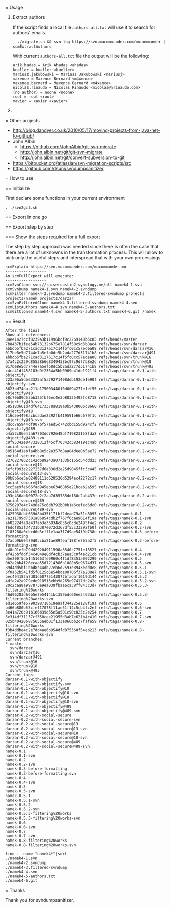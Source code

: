= Usage

1. Extract authors

	If the script finds a local file `authors-all.txt` will use it to search for authors' emails.

	```
	. ./migrate.sh && svn log https://svn.mucommander.com/mucommander | scmExtractAuthors
	```
	

	With current `authors-all.txt` file the output will be the following:

	```
	arik.hadas = Arik Ahadas <ahadas>
	kueller = kueller <kueller>
	mariusz.jakubowski = Mariusz Jakubowski <mariusj>
	maxence = Maxence Bernard <m4xence>
	maxence.bernard = Maxence Bernard <m4xence>
	nicolas.rinaudo = Nicolas Rinaudo <nicolas@nrinaudo.com>
	(no author) = noone <noone>
	root = root <root>
	xavier = xavier <xavier>
	```

2. 

= Other projects

- http://blog.dandyer.co.uk/2010/05/17/moving-projects-from-java-net-to-github/
- John Albin
  - https://github.com/JohnAlbin/git-svn-migrate
  - http://john.albin.net/git/git-svn-migrate
  - http://john.albin.net/git/convert-subversion-to-git
- https://bitbucket.org/atlassian/svn-migration-scripts/src
- https://github.com/dsuni/svndumpsanitizer

= How to use

== Initialize

First declare some functions in your current environment

	. ./svn2git.sh

== Export in one go


== Export step by step

=== Show the steps required for a full export

The step by step approach was needed since there is often the case that there are a lot of unknowns in the transformation process.
This will allow to pick only the useful steps and interspread that with your own processings.

	scmExplain https://svn.mucommander.com/mucommander mu
	------------------
	An scmFullExport will execute:
	------------------
	scmSvnClone svn://raisercostin2.synology.me/all namek4-1.svn
	scmSvnDump namek4-1.svn namek4-2.svndump
	scmFilter namek4-2.svndump namek4-3.filtered-svndump projects projects/namek projects/darzar
	scmSvnFilteredClone namek4-3.filtered-svndump namek4-4.svn
	scmListAuthors namek4-4.svn namek4-5-authors.txt
	scmGitClone3 namek4-4.svn namek4-5-authors.txt namek4-6.git /namek


== Result

	After the final 
	Show all references:
	84ee1427ccf8239a3b11996bcf9c2269148b5c85 refs/heads/master
	7b8437b1fee54b73132b675e7814f58c9d3b8ac4 refs/heads/svn/darzar
	abbdb5fba271cad3127617c14f5fc0cc57edea08 refs/heads/svn/darzar@16
	017be8e5d7744e7a5efb0dc5b2ada277d31741b8 refs/heads/svn/darzar@491
	abbdb5fba271cad3127617c14f5fc0cc57edea08 refs/heads/svn/trunk@16
	a7a4c2c229d85538b6e8349438bc97c9d77b8e2d refs/heads/svn/trunk@18
	017be8e5d7744e7a5efb0dc5b2ada277d31741b8 refs/heads/svn/trunk@493
	c4cc41df458183d9f2334a5bb0969e41de1921f4 refs/tags/darzar-0.1-with-objectify
	223a96a5db63325af5a79271408ddb192de1e90f refs/tags/darzar-0.1-with-objectify-svn
	8623bd74dac211a17500344010d0094277e1ef55 refs/tags/darzar-0.1-with-objectify@10
	68c70b89d53bb325fbf6ec4e3b80325492fd8718 refs/tags/darzar-0.1-with-objectify@10-svn
	585183661d4df64173378a819a0b5438006c8660 refs/tags/darzar-0.1-with-objectify@18
	f16d5e4498acbcadae2392fb419591e66c679f1c refs/tags/darzar-0.1-with-objectify@18-svn
	3dcc7a5944df907bf57aed5c742cbd155d924cf2 refs/tags/darzar-0.1-with-objectify@489
	b4a52c06e43a67703dd792648bf719823158fda8 refs/tags/darzar-0.1-with-objectify@489-svn
	c0f95342e047328312f45cf70342c383419ec4ab refs/tags/darzar-0.2-with-social-secure
	685164d1abfa4bb8e5c2a357d8aa84dee0b5ae72 refs/tags/darzar-0.2-with-social-secure-svn
	8276227862c142d689243a07133bc155c54ddd23 refs/tags/darzar-0.2-with-social-secure@13
	5efcf093e2227257d6e336d2e25d9045ffc3c445 refs/tags/darzar-0.2-with-social-secure@13-svn
	90b8b6ce3e02488111c620520d5294ec42272c17 refs/tags/darzar-0.2-with-social-secure@18
	5cc5ae9fe666fad945ebe63468b5e21bcab2a595 refs/tags/darzar-0.2-with-social-secure@18-svn
	493e436ab60072e2f2aa7d35785dd180c2ab437e refs/tags/darzar-0.2-with-social-secure@489
	3756207e4c7496a75c6db792b0bb1a6cefed6dc0 refs/tags/darzar-0.2-with-social-secure@489-svn
	f425938cbf639d8b435f171bf2dead79a51e8095 refs/tags/namek-0.1
	7a211799d7301a06854cdb2f767f6cae9614f19a refs/tags/namek-0.1-svn
	ab02224fa8e437ab3e36934c836c0cde2495f4e2 refs/tags/namek-0.2
	f6ddf853f34731b387e072d367df55c33292fb0f refs/tags/namek-0.2-svn
	7183280a0cbcd0d3cff1e1aa317d9ae54f9b738e refs/tags/namek-0.3-before-formatting
	57acb9b60479d0ccba21ae89feaf188fe765a2f5 refs/tags/namek-0.3-before-formatting-svn
	c48c91efb79d429204911590a8540c7751e18527 refs/tags/namek-0.4
	af42bbfddf34c4049e8df4cb37aea5c0f4ad21cb refs/tags/namek-0.4-svn
	d5e200f5db1451663fe9960c4f1df8351a002290 refs/tags/namek-0.5
	0b2a2bb4f26ecaa55d7214386b1088b5c9674d37 refs/tags/namek-0.5-svn
	89d4dd5bf1bbd8c44db27eb6d2593e8943edd0e8 refs/tags/namek-0.5.1
	5f0a52b541fd5f0125c6e54bde00706f37e208e7 refs/tags/namek-0.5.1-svn
	bec494182a7d83d60775143872bfadaf1619d144 refs/tags/namek-0.5.2
	4dfa242a979ede918513ebb9d265e97417dc242e refs/tags/namek-0.5.2-svn
	20c2caa8a997873e9ea039fbae6ca38ff843c3d7 refs/tags/namek-0.5.3-filtering%20works
	46d96283d66b5e7e54141bc359bdc60ee3463da3 refs/tags/namek-0.5.3-filtering%20works-svn
	ed1e659fe5790398710b19e9af344225e128f19a refs/tags/namek-0.6
	b466b880b53cfef17078f11ae51f14c5cb4fc2ef refs/tags/namek-0.6-svn
	3e41a720c91b166b39d55e5a501c90c025c2e254 refs/tags/namek-0.7
	6e314df31137cf350cee21955d3ab7e621b4c410 refs/tags/namek-0.7-svn
	025b404206875655aeb01f133e066bb2c7fafe59 refs/tags/namek-0.8-filtering%20works
	f3b4ddbe4c2e7dd4ae6b954dfd075368f54eb213 refs/tags/namek-0.8-filtering%20works-svn
	Current branches:
	* master
	  svn/darzar
	  svn/darzar@16
	  svn/darzar@491
	  svn/trunk@16
	  svn/trunk@18
	  svn/trunk@493
	Current tags:
	darzar-0.1-with-objectify
	darzar-0.1-with-objectify-svn
	darzar-0.1-with-objectify@10
	darzar-0.1-with-objectify@10-svn
	darzar-0.1-with-objectify@18
	darzar-0.1-with-objectify@18-svn
	darzar-0.1-with-objectify@489
	darzar-0.1-with-objectify@489-svn
	darzar-0.2-with-social-secure
	darzar-0.2-with-social-secure-svn
	darzar-0.2-with-social-secure@13
	darzar-0.2-with-social-secure@13-svn
	darzar-0.2-with-social-secure@18
	darzar-0.2-with-social-secure@18-svn
	darzar-0.2-with-social-secure@489
	darzar-0.2-with-social-secure@489-svn
	namek-0.1
	namek-0.1-svn
	namek-0.2
	namek-0.2-svn
	namek-0.3-before-formatting
	namek-0.3-before-formatting-svn
	namek-0.4
	namek-0.4-svn
	namek-0.5
	namek-0.5-svn
	namek-0.5.1
	namek-0.5.1-svn
	namek-0.5.2
	namek-0.5.2-svn
	namek-0.5.3-filtering%20works
	namek-0.5.3-filtering%20works-svn
	namek-0.6
	namek-0.6-svn
	namek-0.7
	namek-0.7-svn
	namek-0.8-filtering%20works
	namek-0.8-filtering%20works-svn

	find . -name "namek4*"|sort
	./namek4-1.svn
	./namek4-2.svndump
	./namek4-3.filtered-svndump
	./namek4-4.svn
	./namek4-5-authors.txt
	./namek4-6.git


= Thanks

Thank you for svndumpsanitizer.